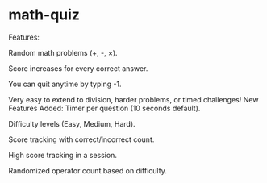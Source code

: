 # math-quiz
Features:

Random math problems (+, -, ×).

Score increases for every correct answer.

You can quit anytime by typing -1.

Very easy to extend to division, harder problems, or timed challenges!
New Features Added:
Timer per question (10 seconds default).

Difficulty levels (Easy, Medium, Hard).

Score tracking with correct/incorrect count.

High score tracking in a session.

Randomized operator count based on difficulty.

